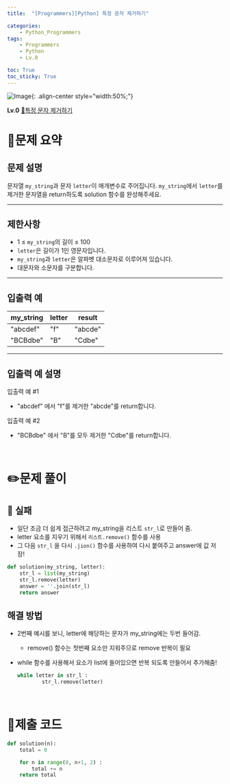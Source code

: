 ```yaml
---
title:  "[Programmers][Python] 특정 문자 제거하기"

categories: 
    - Python_Programmers
tags: 
    - Programmers
    - Python
    - Lv.0

toc: True
toc_sticky: True
---
```

![Image](https://github.com/user-attachments/assets/61171657-416b-4bc4-a74a-f29ecd4b43b5){: .align-center style="width:50%;"}

**Lv.0**
[🔗특정 문자 제거하기](https://school.programmers.co.kr/learn/courses/30/lessons/120826)

# 📝문제 요약
## 문제 설명

문자열 `my_string`과 문자 `letter`이 매개변수로 주어집니다. `my_string`에서 `letter`를 제거한 문자열을 return하도록 solution 함수를 완성해주세요.

---

## 제한사항

- 1 ≤ `my_string`의 길이 ≤ 100
- `letter`은 길이가 1인 영문자입니다.
- `my_string`과 `letter`은 알파벳 대소문자로 이루어져 있습니다.
- 대문자와 소문자를 구분합니다.

---

## 입출력 예

| my_string | letter | result |
| --- | --- | --- |
| "abcdef" | "f" | "abcde" |
| "BCBdbe" | "B" | "Cdbe" |

---

## 입출력 예 설명

입출력 예 #1

- "abcdef" 에서 "f"를 제거한 "abcde"를 return합니다.

입출력 예 #2

- "BCBdbe" 에서 "B"를 모두 제거한 "Cdbe"를 return합니다.


<br>

# ✏️문제 풀이
## 🚫 실패
- 일단 조금 더 쉽게 접근하려고 my_string을 리스트 `str_l`로 만들어 줌.
- letter 요소를 지우기 위해서  `리스트.remove()`  함수를 사용
- 그 다음 `str_l` 을 다시 `.jion()` 함수를 사용하여 다시 붙여주고 answer에 값 저장!

```python
def solution(my_string, letter):
    str_l = list(my_string)
    str_l.remove(letter)
    answer = ''.join(str_l)
    return answer

```

## 해결 방법
- 2번째 예시를 보니, letter에 해당하는 문자가 my_string에는 두번 들어감.
    - remove() 함수는 첫번째 요소만 지워주므로 remove 반복이 필요
- while 함수를 사용해서 요소가 list에 들어있으면 반복 되도록 만들어서 추가해줌!
    
    ```python
    while letter in str_l :
            str_l.remove(letter)
    ```

<br>

# 💯제출 코드
```python
def solution(n):
    total = 0

    for n in range(0, n+1, 2) :
        total += n
    return total
```